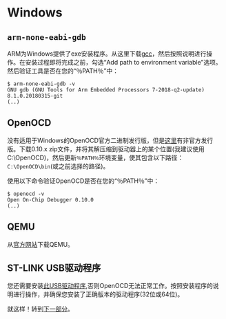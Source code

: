 # Windows

## `arm-none-eabi-gdb`

ARM为Windows提供了exe安装程序。从这里下载[gcc]，然后按照说明进行操作。在安装过程即将完成之前，勾选“Add path to environment variable”选项。然后验证工具是否在您的“％PATH％”中：

``` console
$ arm-none-eabi-gdb -v
GNU gdb (GNU Tools for Arm Embedded Processors 7-2018-q2-update) 8.1.0.20180315-git
(..)
```

[gcc]:https://developer.arm.com/open-source/gnu-toolchain/gnu-rm/downloads

## OpenOCD

没有适用于Windows的OpenOCD官方二进制发行版，但是[这里](https://github.com/gnu-mcu-eclipse/openocd/releases)有非官方发行版。下载0.10.x zip文件，并将其解压缩到驱动器上的某个位置(我建议使用C:\OpenOCD)，然后更新`％PATH％`环境变量，使其包含以下路径：`C:\OpenOCD\bin`(或之前选择的路径)。
 

使用以下命令验证OpenOCD是否在您的“％PATH％”中：


``` console
$ openocd -v
Open On-Chip Debugger 0.10.0
(..)
```


## QEMU

从[官方网站](https://www.qemu.org/download/#windows)下载QEMU。
 
## ST-LINK USB驱动程序

您还需要安装[此USB驱动程序],否则OpenOCD无法正常工作。按照安装程序的说明进行操作，并确保您安装了正确版本的驱动程序(32位或64位)。

[此USB驱动程序]:http://www.st.com/en/embedded-software/stsw-link009.html

就这样！转到[下一部分]。

[下一部分]:verify.md